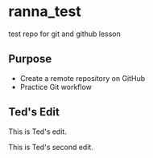 # ranna_test
test repo for git and github lesson 

## Purpose

- Create a remote repository on GitHub
- Practice Git workflow

## Ted's Edit
This is Ted's edit.

This is Ted's second edit. 
